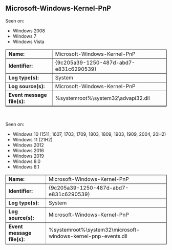 ## Microsoft-Windows-Kernel-PnP

Seen on:
* Windows 2008
* Windows 7
* Windows Vista

<table border="1" class="docutils">
  <tbody>
    <tr>
      <td><b>Name:</b></td>
      <td>Microsoft-Windows-Kernel-PnP</td>
    </tr>
    <tr>
      <td><b>Identifier:</b></td>
      <td>{9c205a39-1250-487d-abd7-e831c6290539}</td>
    </tr>
    <tr>
      <td><b>Log type(s):</b></td>
      <td>System</td>
    </tr>
    <tr>
      <td><b>Log source(s):</b></td>
      <td>Microsoft-Windows-Kernel-PnP</td>
    </tr>
    <tr>
      <td><b>Event message file(s):</b></td>
      <td>%systemroot%\system32\advapi32.dll</td>
    </tr>
  </tbody>
</table>

&nbsp;

Seen on:
* Windows 10 (1511, 1607, 1703, 1709, 1803, 1809, 1903, 1909, 2004, 20H2)
* Windows 11 (21H2)
* Windows 2012
* Windows 2016
* Windows 2019
* Windows 8.0
* Windows 8.1

<table border="1" class="docutils">
  <tbody>
    <tr>
      <td><b>Name:</b></td>
      <td>Microsoft-Windows-Kernel-PnP</td>
    </tr>
    <tr>
      <td><b>Identifier:</b></td>
      <td>{9c205a39-1250-487d-abd7-e831c6290539}</td>
    </tr>
    <tr>
      <td><b>Log type(s):</b></td>
      <td>System</td>
    </tr>
    <tr>
      <td><b>Log source(s):</b></td>
      <td>Microsoft-Windows-Kernel-PnP</td>
    </tr>
    <tr>
      <td><b>Event message file(s):</b></td>
      <td>%systemroot%\system32\microsoft-windows-kernel-pnp-events.dll</td>
    </tr>
  </tbody>
</table>

&nbsp;

